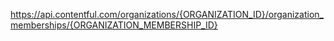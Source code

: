 https://api.contentful.com/organizations/{ORGANIZATION_ID}/organization_memberships/{ORGANIZATION_MEMBERSHIP_ID}